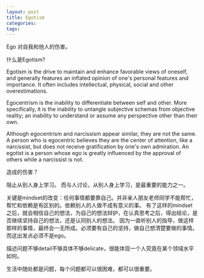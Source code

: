 ```yaml
---
layout: post
title: Egotism
categories:
tags: 
---
```


Ego 对自我和他人的伤害。

什么是Egotism? 

Egotism is the drive to maintain and enhance favorable views of oneself, and generally features an inflated opinion of one's personal features and importance. It often includes intellectual, physical, social and other overestimations.

Egocentrism is the inability to differentiate between self and other. More specifically, it is the inability to untangle subjective schemas from objective reality; an inability to understand or assume any perspective other than their own.

Although egocentrism and narcissism appear similar, they are not the same. A person who is egocentric believes they are the center of attention, like a narcissist, but does not receive gratification by one's own admiration. An egotist is a person whose ego is greatly influenced by the approval of others while a narcissist is not.

造成的伤害？

阻止从别人身上学习。
而与人讨论，从别人身上学习，是最重要的能力之一。

关键是mindset的改变：任何事情都要靠自己。并非亲人朋友老师同学不能帮忙，帮忙和依赖是有区别的。依赖别人的人做不成有意义的事。
有了这样的mindset之后，就会相信自己的想法，为自己的想法辩护，在认真思考之后，得出结论，是否继续坚持自己的想法，还是认同别人的想法。
因为一直听别人的指导，做这样那样的事情，最终会一无所成。必须要有自己的坚持，做自己想清楚要做的事情。而这出发点必须不是ego。

描述问题不够detail不够具体不够delicate，很能体现一个人究竟在某个领域水平如何。

生活中随处都是问题，每个问题都可以很困难，都可以很重要。

